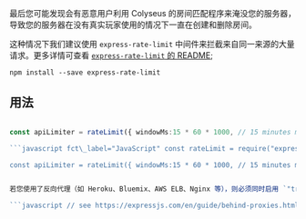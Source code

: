 最后您可能发现会有恶意用户利用 Colyseus 的房间匹配程序来淹没您的服务器，导致您的服务器在没有真实玩家使用的情况下一直在创建和删除房间。

这种情况下我们建议使用 `express-rate-limit` 中间件来拦截来自同一来源的大量请求。更多详情可查看 [`express-rate-limit` 的 README](https://github.com/nfriedly/express-rate-limit);

``` npm install --save express-rate-limit ```

## 用法

```typescript fct\_label="TypeScript" import rateLimit from "express-rate-limit";

const apiLimiter = rateLimit({ windowMs:15 * 60 * 1000, // 15 minutes max:100 }); app.use("/matchmake/", apiLimiter); ```

```javascript fct\_label="JavaScript" const rateLimit = require("express-rate-limit");

const apiLimiter = rateLimit({ windowMs:15 * 60 * 1000, // 15 minutes max:100 }); app.use("/matchmake/", apiLimiter); ```


若您使用了反向代理（如 Heroku、Bluemix、AWS ELB、Nginx 等），则必须同时启用 `"trust proxy"`

```javascript // see https://expressjs.com/en/guide/behind-proxies.html app.set('trust proxy', 1); ```